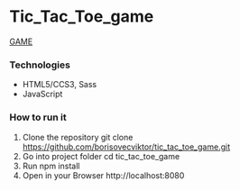 # Tic_Tac_Toe_game

[GAME](https://borisovecviktor.github.io/tic_tac_toe_game/)

### Technologies
- HTML5/CCS3, Sass
- JavaScript

### How to run it
1. Clone the repository git clone https://github.com/borisovecviktor/tic_tac_toe_game.git
2. Go into project folder cd tic_tac_toe_game
3. Run npm install
4. Open in your Browser http://localhost:8080
